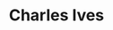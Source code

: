 ---
title: Charles Ives
picture: charlesIves.jpg
viewer_title: Charles Ives (First Portrait)
thumbnail: charlesIves_t.jpg
alt: Charles Ives (First Portrait)
medium: Pencil
width: 9.5"
height: 12.4"
---